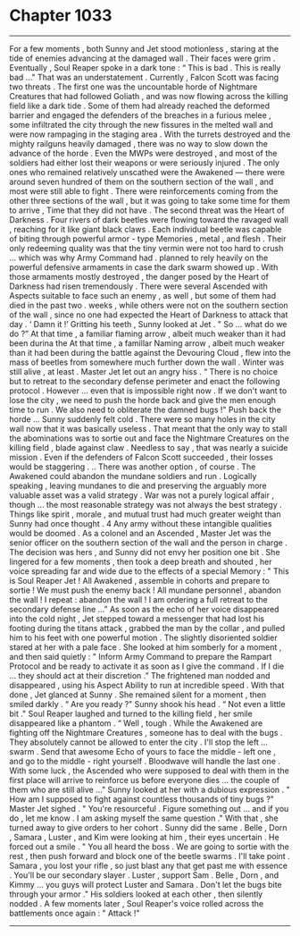 
# Chapter 1033


---

For a few moments , both Sunny and Jet stood motionless , staring at the tide of enemies advancing at the damaged wall . Their faces were grim . Eventually , Soul Reaper spoke in a dark tone :
“ This is bad . This is really bad ..." That was an understatement .
Currently , Falcon Scott was facing two threats .
The first one was the uncountable horde of Nightmare Creatures that had followed Goliath , and was now flowing across the killing field like a dark tide . Some of them had already reached the deformed barrier and engaged the defenders of the breaches in a furious melee , some infiltrated the city through the new fissures in the melted wall and were now rampaging in the staging area .
With the turrets destroyed and the mighty railguns heavily damaged , there was no way to slow down the advance of the horde . Even the MWPs were destroyed , and most of the soldiers had either lost their weapons or were seriously injured . The only ones who remained relatively unscathed were the Awakened — there were around seven hundred of them on the southern section of the wall , and most were still able to fight .
There were reinforcements coming from the other three sections of the wall , but it was going to take some time for them to arrive , Time that they did not have .
The second threat was the Heart of Darkness . Four rivers of dark beetles were flowing toward the ravaged wall , reaching for it like giant black claws . Each individual beetle was capable of biting through powerful armor - type Memories , metal , and flesh .
Their only redeeming quality was that the tiny vermin were not too hard to crush ... which was why Army Command had . planned to rely heavily on the powerful defensive armaments in case the dark swarm showed up . With those armaments mostly destroyed , the danger posed by the Heart of Darkness had risen tremendously .
There were several Ascended with Aspects suitable to face such an enemy , as well , but some of them had died in the past two . weeks , while others were not on the southern section of the wall , since no one had expected the Heart of Darkness to attack that day .
‘ Damn it !’ Gritting his teeth , Sunny looked at Jet . " So ... what do we do ?”
At that time , a familiar flaming arrow , albeit much weaker than it had been durina the
At that time , a famillar Naming arrow , albeit much weaker than it had been during the battle against the Devouring Cloud , flew into the mass of beetles from somewhere much further down the wall . Winter was still alive , at least .
Master Jet let out an angry hiss .
“ There is no choice but to retreat to the secondary defense perimeter and enact the following protocol . However ... even that is impossible right now . If we don't want to lose the city , we need to push the horde back and give the men enough time to run . We also need to obliterate the damned bugs !"
Push back the horde ... Sunny suddenly felt cold . There were so many holes in the city wall now that it was basically useless . That meant that the only way to stall the abominations was to sortie out and face the Nightmare Creatures on the killing field , blade against claw . Needless to say , that was nearly a suicide mission .
Even if the defenders of Falcon Scott succeeded , their losses would be staggering .
.. There was another option , of course .
The Awakened could abandon the mundane soldiers and run . Logically speaking , leaving mundanes to die and preserving the arguably more valuable asset was a valid strategy . War was not a purely logical affair , though ... the most reasonable strategy was not always the best strategy . Things like spirit , morale , and mutual trust had much greater weight than Sunny had once thought . 4
Any army without these intangible qualities would be doomed .
As a colonel and an Ascended , Master Jet was the senior officer on the southern section of the wall and the person in charge . The decision was hers , and Sunny did not envy her position one bit .
She lingered for a few moments , then took a deep breath and shouted , her voice spreading far and wide due to the effects of a special Memory :
" This is Soul Reaper Jet ! All Awakened , assemble in cohorts and prepare to sortie ! We must push the enemy back ! All mundane personnel , abandon the wall ! I repeat : abandon the wall ! I am ordering a full retreat to the secondary defense line ...”
As soon as the echo of her voice disappeared into the cold night , Jet stepped toward a messenger that had lost his footing during the titans attack , grabbed the man by the collar , and pulled him to his feet with one powerful motion .
The slightly disoriented soldier stared at her with a pale face . She looked at him somberly for a moment , and then said quietly :
" Inform Army Command to prepare the Rampart Protocol and be ready to activate it as soon as I give the command . If I die ... they should act at their discretion .”
The frightened man nodded and disappeared , using his Aspect Ability to run at incredible speed .
With that done , Jet glanced at Sunny . She remained silent for a moment , then smiled darkly .
“ Are you ready ?" Sunny shook his head . “ Not even a little bit ."
Soul Reaper laughed and turned to the killing field , her smile disappeared like a phantom .
“ Well , tough . While the Awakened are fighting off the Nightmare Creatures , someone has to deal with the bugs . They absolutely cannot be allowed to enter the city . I'll stop the left ... swarm . Send that awesome Echo of yours to face the middle - left one , and go to the middle - right yourself . Bloodwave will handle the last one . With some luck , the Ascended who were supposed to deal with them in the first place will arrive to reinforce us before everyone dies ... the couple of them who are still alive ..."
Sunny looked at her with a dubious expression .
" How am I supposed to fight against countless thousands of tiny bugs ?"
Master Jet sighed .
" You're resourceful . Figure something out ... and if you do , let me know . I am asking myself the same question ."
With that , she turned away to give orders to her cohort .
Sunny did the same .
Belle , Dorn , Samara , Luster , and Kim were looking at him , their eyes uncertain . He forced out a smile .
" You all heard the boss . We are going to sortie with the rest , then push forward and block one of the beetle swarms . I'll take point . Samara , you lost your rifle , so just blast any that get past me with essence . You'll be our secondary slayer . Luster , support Sam . Belle , Dorn , and Kimmy ... you guys will protect Luster and Samara . Don't let the bugs bite through your armor ."
His soldiers looked at each other , then silently nodded .
A few moments later , Soul Reaper's voice rolled across the battlements once again :
" Attack !"

---

